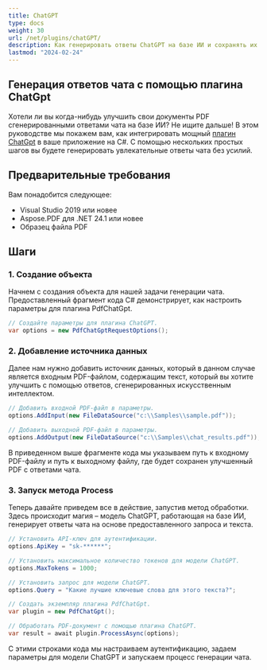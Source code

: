 ```yaml
---
title: ChatGPT
type: docs
weight: 30
url: /net/plugins/chatGPT/
description: Как генерировать ответы ChatGPT на базе ИИ и сохранять их в PDF
lastmod: "2024-02-24"
---
```


## Генерация ответов чата с помощью плагина ChatGpt

Хотели ли вы когда-нибудь улучшить свои документы PDF сгенерированными ответами чата на базе ИИ? Не ищите дальше! В этом руководстве мы покажем вам, как интегрировать мощный [плагин ChatGpt](https://products.aspose.org/pdf/net/chat-gpt/) в ваше приложение на C#. С помощью нескольких простых шагов вы будете генерировать увлекательные ответы чата без усилий.

## Предварительные требования

Вам понадобится следующее:

* Visual Studio 2019 или новее
* Aspose.PDF для .NET 24.1 или новее
* Образец файла PDF

## Шаги

### 1. Создание объекта

Начнем с создания объекта для нашей задачи генерации чата. Предоставленный фрагмент кода C# демонстрирует, как настроить параметры для плагина PdfChatGpt.

```csharp
// Создайте параметры для плагина ChatGPT.
var options = new PdfChatGptRequestOptions();
```
### 2. Добавление источника данных

Далее нам нужно добавить источник данных, который в данном случае является входным PDF-файлом, содержащим текст, который вы хотите улучшить с помощью ответов, сгенерированных искусственным интеллектом.

```csharp
// Добавить входной PDF-файл в параметры.
options.AddInput(new FileDataSource("c:\\Samples\\sample.pdf"));

// Добавить выходной PDF-файл в параметры.
options.AddOutput(new FileDataSource("c:\\Samples\\chat_results.pdf"));
```

В приведенном выше фрагменте кода мы указываем путь к входному PDF-файлу и путь к выходному файлу, где будет сохранен улучшенный PDF с ответами чата.

### 3. Запуск метода Process

Теперь давайте приведем все в действие, запустив метод обработки. Здесь происходит магия – модель ChatGPT, работающая на базе ИИ, генерирует ответы чата на основе предоставленного запроса и текста.

```csharp
// Установить API-ключ для аутентификации.
options.ApiKey = "sk-******";

// Установить максимальное количество токенов для модели ChatGPT.
options.MaxTokens = 1000;

// Установить запрос для модели ChatGPT.
options.Query = "Какие лучшие ключевые слова для этого текста?";

// Создать экземпляр плагина PdfChatGpt.
var plugin = new PdfChatGpt();

// Обработать PDF-документ с помощью плагина ChatGPT.
var result = await plugin.ProcessAsync(options);
```
С этими строками кода мы настраиваем аутентификацию, задаем параметры для модели ChatGPT и запускаем процесс генерации чата.
